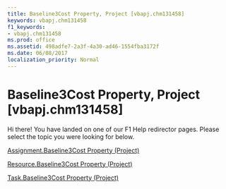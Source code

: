 ```yaml
---
title: Baseline3Cost Property, Project [vbapj.chm131458]
keywords: vbapj.chm131458
f1_keywords:
- vbapj.chm131458
ms.prod: office
ms.assetid: 498adfe7-2a3f-4a30-ad46-1554fba3172f
ms.date: 06/08/2017
localization_priority: Normal
---
```



# Baseline3Cost Property, Project [vbapj.chm131458]

Hi there! You have landed on one of our F1 Help redirector pages. Please select the topic you were looking for below.

[Assignment.Baseline3Cost Property (Project)](http://msdn.microsoft.com/library/e752f055-1e29-b7a3-5e72-020daa867388%28Office.15%29.aspx)

[Resource.Baseline3Cost Property (Project)](http://msdn.microsoft.com/library/740af59f-940f-64ab-efa8-51575a6d6e99%28Office.15%29.aspx)

[Task.Baseline3Cost Property (Project)](http://msdn.microsoft.com/library/efbafca1-4c11-a876-298a-6df8ee0d7b7c%28Office.15%29.aspx)

